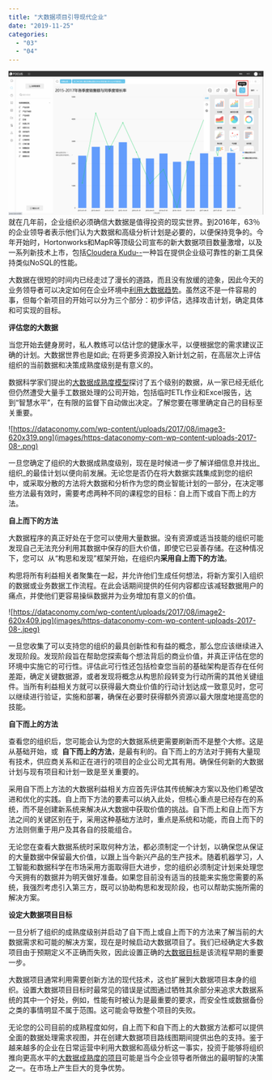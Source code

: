 ```yaml
---
title: "大数据项目引导现代企业"
date: "2019-11-25"
categories: 
  - "03"
  - "04"
---
```


![](images/word-image-107.png)就在几年前，企业组织必须确信大数据是值得投资的现实世界。到2016年，63％的企业领导者表示他们认为大数据和高级分析计划是必要的，以便保持竞争的。今年开始时，Hortonworks和MapR等顶级公司宣布的新大数据项目数量激增，以及一系列新技术上市，包括[Cloudera Kudu--](https://www.cloudera.com/more/news-and-events/press-releases/2017-01-31-cloudera-announces-general-availability-of-apache-kudu-with-release-of-cloudera-enterprise-5-10.html)一种旨在提供企业级可靠性的新工具保持类似NoSQL的性能。

大数据在很短的时间内已经走过了漫长的道路，而且没有放缓的迹象，因此今天的业务领导者可以决定如何在企业环境中[利用大数据趋势](https://www.softserveinc.com/en-us/knowledge-center/machine-learning-big-data-enterprise/)。虽然这不是一件容易的事，但每个新项目的开始可以分为三个部分：初步评估，选择攻击计划，确定具体和可实现的目标。

**评估您的大数据**

当您开始去健身房时，私人教练可以估计您的健康水平，以便根据您的需求建议正确的计划。大数据世界也是如此; 在将更多资源投入新计划之前，在高层次上评估组织的当前数据和决策成熟度级别是有意义的。

数据科学家们提出的[大数据成熟度模型](https://www.softserveinc.com/en-us/blogs/big-data-maturity-model/)探讨了五个级别的数据，从一家已经无纸化但仍然遭受大量手工数据处理的公司开始，包括临时ETL作业和Excel报告，达到“智慧水平”，在有限的监督下自动做出决定。了解您要在哪里确定自己的目标至关重要。

![https://dataconomy.com/wp-content/uploads/2017/08/image3-620x319.png](images/https-dataconomy-com-wp-content-uploads-2017-08-.png)

一旦您确定了组织的大数据成熟度级别，现在是时候进一步了解详细信息并找出_组织_的最佳计划以便向前发展。无论您是否仍在将大数据实践集成到您的组织中，或采取分散的方法将大数据和分析作为您的商业智能计划的一部分，在决定哪些方法最有效时，需要考虑两种不同的课程您的目标：自上而下或自下而上的方法。

**自上而下的方法**

大数据程序的真正好处在于您可以使用大量数据。没有资源或适当技能的组织可能发现自己无法充分利用其数据中保存的巨大价值，即使它已妥善存储。在这种情况下，您可以  从“构思和发现”框架开始，在组织内**采用自上而下的方法**。

构思将所有利益相关者聚集在一起，并允许他们生成任何想法，将新方案引入组织的数据或业务数据工作流程。在此会话期间提供的任何内容都应该减轻数据用户的痛点，并使他们更容易操纵数据并为业务增加有意义的价值。

![https://dataconomy.com/wp-content/uploads/2017/08/image2-620x409.jpg](images/https-dataconomy-com-wp-content-uploads-2017-08-.jpeg)

一旦您收集了可以支持您的组织的最具创新性和有益的概念，那么您应该继续进入发现阶段。发现阶段旨在帮助您探索每个想法背后的商业价值，并真正评估在您的环境中实施它的可行性。评估此可行性还包括检查您当前的基础架构是否存在任何差距，确定关键数据源，或者发现将概念从构思阶段转变为行动所需的其他关键组件。当所有利益相关方就可以获得最大商业价值的行动计划达成一致意见时，您可以继续进行验证，实施和部署，确保在必要时获得额外资源以最大限度地提高您的技能。

**自下而上的方法**

查看您的组织后，您可能会认为您的大数据系统更需要刷新而不是整个大修。这是从基础开始，或  **自下而上的方法**，是最有利的。自下而上的方法对于拥有大量现有技术，供应商关系和正在进行的项目的企业公司尤其有用。确保任何新的大数据计划与现有项目和计划一致是至关重要的。

采用自下而上方法的大数据利益相关方应首先评估其传统解决方案以及他们希望改进和优化的实践。自上而下方法的要素可以纳入此处，但核心重点是已经存在的系统，而不是创建新系统来解决从大数据中获取价值的挑战。自下而上和自上而下方法之间的关键区别在于，采用这种基础方法时，重点是系统和功能，而自上而下的方法则侧重于用户及其各自的技能组合。

无论您在查看大数据系统时采取何种方法，都必须制定一个计划，以确保您从保证的大量数据中保留最大价值，以跟上当今新兴产品的生产技术。随着机器学习，人工智能和数据科学在市场采用方面取得巨大进步，您的组织必须制定计划来处理您今天拥有的数据并为明天做好准备。如果您目前没有适当的技能来实施您需要的系统，我强烈考虑引入第三方，既可以协助构思和发现阶段，也可以帮助实施所需的解决方案。

**设定大数据项目目标**

一旦分析了组织的成熟度级别并启动了自下而上或自上而下的方法来了解当前的大数据需求和可能的解决方案，现在是时候启动大数据项目了。我们已经确定大多数项目由于预期定义不正确而失败，因此设置正确的[大数据目标](https://www.softserveinc.com/en-us/blogs/setting-better-goals-for-big-data-projects/)是该流程早期的重要一步。

大数据项目通常利用需要创新方法的现代技术，这也扩展到大数据项目本身的组织。设置大数据项目目标时最常见的错误是试图通过牺牲其余部分来追求大数据系统的其中一个好处，例如，性能有时被认为是最重要的要求，而安全性或数据备份之类的事情明显不属于范围。这可能会导致整个项目的失败。

无论您的公司目前的成熟程度如何，自上而下和自下而上的大数据方法都可以提供全面的数据处理需求视图，并在创建大数据项目路线图期间提供出色的支持。鉴于越来越多的企业在日常运营中利用大数据和高级分析这一事实，投资于能够将组织推向更高水平的[大数据成熟度的项目](https://www.softserveinc.com/en-us/blogs/big-data-maturity-model/)可能是当今企业领导者所做出的最明智的决策之一。在市场上产生巨大的竞争优势。
